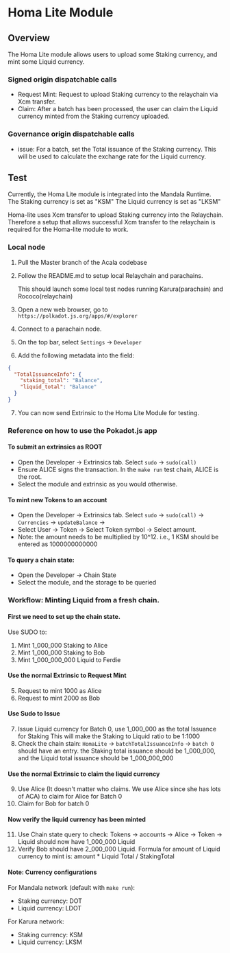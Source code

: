 # Homa Lite Module

## Overview
The Homa Lite module allows users to upload some Staking currency, and mint some Liquid currency.

### Signed origin dispatchable calls
* Request Mint: Request to upload Staking currency to the relaychain via Xcm transfer.  
* Claim: After a batch has been processed, the user can claim the Liquid currency minted from the Staking currency uploaded.

### Governance origin dispatchable calls 
* issue: For a batch, set the Total issuance of the Staking currency. This will be used to calculate the exchange rate for the Liquid currency.

## Test
Currently, the Homa Lite module is integrated into the Mandala Runtime. 
The Staking currency is set as "KSM"
The Liquid currency is set as "LKSM"

Homa-lite uses Xcm transfer to upload Staking currency into the Relaychain. Therefore a setup that allows successful Xcm transfer to the relaychain is required for the Homa-lite module to work.

### Local node
1. Pull the Master branch of the Acala codebase
2. Follow the README.md to setup local Relaychain and parachains.

   This should launch some local test nodes running Karura(parachain) and Rococo(relaychain)
3. Open a new web browser, go to `https://polkadot.js.org/apps/#/explorer`
4. Connect to a parachain node.
5. On the top bar, select `Settings` -> `Developer`
6. Add the following metadata into the field:
``` JSON
{
  "TotalIssuanceInfo": {
    "staking_total": "Balance",
    "liquid_total": "Balance"
  }
}
```
7. You can now send Extrinsic to the Homa Lite Module for testing.

### Reference on how  to use the Pokadot.js app
#### To submit an extrinsics as ROOT
* Open the Developer -> Extrinsics tab. Select `sudo` -> `sudo(call)`
* Ensure ALICE signs the transaction. In the `make run` test chain, ALICE is the root.
* Select the module and extrinsic as you would otherwise.

#### To mint new Tokens to an account
* Open the Developer -> Extrinsics tab. Select `sudo` -> `sudo(call)` -> `Currencies` -> `updateBalance` -> 
* Select User -> Token -> Select Token symbol -> Select amount.
* Note: the amount needs to be multiplied by 10^12. i.e., 1 KSM should be entered as 1000000000000

#### To query a chain state:
* Open the Developer -> Chain State
* Select the module, and the storage to be queried

### Workflow: Minting Liquid from a fresh chain.
#### First we need to set up the chain state.
Use SUDO to:
1. Mint 1_000_000 Staking to Alice
2. Mint 1_000_000 Staking to Bob
3. Mint 1_000_000_000 Liquid to Ferdie

#### Use the normal Extrinsic to Request Mint
5. Request to mint 1000 as Alice
6. Request to mint 2000 as Bob

#### Use Sudo to Issue
7. Issue Liquid currency for Batch 0, use 1_000_000 as the total Issuance for Staking
This will make the Staking to Liquid ratio to be 1:1000
8. Check the chain stain: `HomaLite` -> `batchTotalIssuanceInfo` -> `batch 0` should have an entry.
the Staking total issuance should be 1_000_000, and the Liquid total issuance should be 1_000_000_000

#### Use the normal Extrinsic to claim the liquid currency
9. Use Alice (It doesn't matter who claims. We use Alice since she has lots of ACA) to claim for Alice for Batch 0
10. Claim for Bob for batch 0

#### Now verify the liquid currency has been minted
11. Use Chain state query to check: Tokens -> accounts -> Alice -> Token -> Liquid should now have 1_000_000 Liquid
12. Verify Bob should have  2_000_000 Liquid.
Formula for amount of Liquid currency to mint is: amount * Liquid Total / StakingTotal

#### Note: Currency configurations
For Mandala network (default with `make run`):
* Staking currency: DOT
* Liquid currency: LDOT

For Karura network:
* Staking currency: KSM
* Liquid currency: LKSM